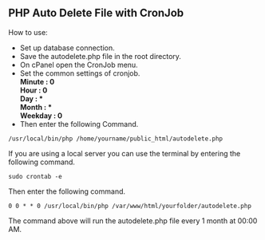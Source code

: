 ## PHP Auto Delete File with CronJob
How to use:
- Set up database connection.
- Save the autodelete.php file in the root directory.
- On cPanel open the CronJob menu.
- Set the common settings of cronjob.<br>
<b>Minute : 0</b><br>
<b>Hour : 0</b><br>
<b>Day : *</b><br>
<b>Month : *</b><br>
<b>Weekday : 0</b>
- Then enter the following Command.<br>
```
/usr/local/bin/php /home/yourname/public_html/autodelete.php
```
If you are using a local server you can use the terminal by entering the following command.<br>
```
sudo crontab -e
```
Then enter the following command.<br>
```
0 0 * * 0 /usr/local/bin/php /var/www/html/yourfolder/autodelete.php
```
The command above will run the autodelete.php file every 1 month at 00:00 AM.
